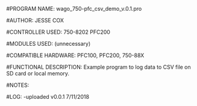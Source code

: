 #PROGRAM NAME:
wago_750-pfc_csv_demo_v.0.1.pro

#AUTHOR:
JESSE COX

#CONTROLLER USED:
750-8202 PFC200

#MODULES USED:
(unnecessary)

#COMPATIBLE HARDWARE:
PFC100, PFC200, 750-88X

#FUNCTIONAL DESCRIPTION:
Example program to log data to CSV file on SD card or local memory.

#NOTES:

#LOG:
-uploaded v0.0.1 7/11/2018